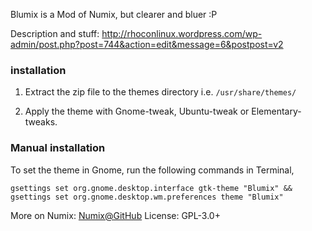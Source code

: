 Blumix is a Mod of Numix, but clearer and bluer :P

Description and stuff:
http://rhoconlinux.wordpress.com/wp-admin/post.php?post=744&action=edit&message=6&postpost=v2

### installation

1) Extract the zip file to the themes directory i.e. `/usr/share/themes/`

2) Apply the theme with Gnome-tweak, Ubuntu-tweak or Elementary-tweaks. 

### Manual installation



To set the theme in Gnome, run the following commands in Terminal,

```
gsettings set org.gnome.desktop.interface gtk-theme "Blumix" && gsettings set org.gnome.desktop.wm.preferences theme "Blumix"
```


More on Numix:  [Numix@GitHub](https://github.com/shimmerproject/Numix)
License: GPL-3.0+
